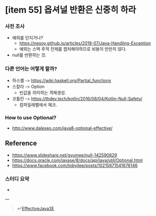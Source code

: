 # [item 55] 옵셔널 반환은 신중히 하라

### 사전 조사

-   예외를 던지거나?
    -   <https://nesoy.github.io/articles/2018-07/Java-Handling-Exception>
    -   예외는 스택 추적 전체를 캡처해야하므로 비용이 만만치 않다.
-   null를 반환하는 것.

### 다른 언어는 어떻게 할까?

-   하스켈 -> https://wiki.haskell.org/Partial_functions
-   스칼라 -> Option
    -   빈값을 의미하는 객체생성.
-   코틀린 -> https://thdev.tech/kotlin/2016/08/04/Kotlin-Null-Safety/
    -   컴파일레벨에서 체크.

### How to use Optional?

-   <http://www.daleseo.com/java8-optional-effective/>

## Reference

-   <https://www.slideshare.net/gyumee/null-142590829>
-   <https://docs.oracle.com/javase/8/docs/api/java/util/Optional.html>
-   <https://www.facebook.com/tobyilee/posts/10215671541676146>

### 스터디 요약

-

—

> :leftwards_arrow_with_hook:[EffectiveJava3E](/EffectiveJava3E/README.md)
